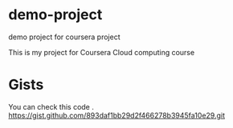 # demo-project
demo project for coursera project


This is my project for Coursera Cloud computing course

# Gists
You can check this code .
https://gist.github.com/893daf1bb29d2f466278b3945fa10e29.git
